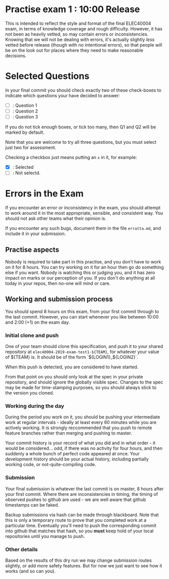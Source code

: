 Practise exam 1 : 10:00 Release
===============================

This is intended to reflect the style and format of the final ELEC40004
exam, in terms of knowledge coverage and rough difficulty. However,
it has not been as heavily vetted, so may contain errors or inconsistencies.
Knowing that we will not be dealing with errors, it's actually slightly
_less_ vetted before release (though with no intentional errors), so that
people will be on the look out for places where they need to make
reasonable decisions.

Selected Questions
==================

In your final commit you should check exactly two of these
check-boxes to indicate which questions your have decided
to answer:

- [ ] : Question 1
- [ ] : Question 2
- [ ] : Question 3

If you do not tick enough boxes, or tick too many, then
Q1 and Q2 will be marked by default.

Note that you are welcome to try all three questions, but
you must select just two for assessment.

Checking a checkbox just means putting an `x` in it, for
example:

- [x] : Selected
- [ ] : Not selectd.

Errors in the Exam
==================

If you encounter an error or inconsistency in the exam, you
should attempt to work around it in the most appropriate,
sensible, and consistent way. You should not ask other
teams what their opinion is.

If you encounter any such bugs, document them in the file
`erratta.md`, and include it in your submission.

Practise aspects
----------------

Nobody is required to take part in this practise, and you don't
have to work on it for 8 hours. You can try working on it for
an hour then go do something else if you want. Nobody is watching
this or judging you, and it has zero impact on marks or our
perception of you. If you don't do anything at all today in
your repos, then no-one will mind or care.

Working and submission process
------------------------------

You should spend 8 hours on this exam, from your first commit
through to the last commit. However, you can start whenever you like
between 10:00 and 2:00 (+1) on the exam day.

### Initial clone and push

One of your team should clone this specification, and push it
to your shared repository at `elec40004-2019-exam-test1-${TEAM}`,
for whatever your value of ${TEAM} is. It should be of the form
`${LOGIN1}_${LOGIN2}`.

When this push is detected, you are considered to have started.

From that point on you should only look at the spec in your
private repository, and should ignore the globally visible spec.
Changes to the spec may be made for time-stamping purposes,
so you should always stick to the version you cloned.

### Working during the day

During the period you work on it, you should be pushing your
intermediate work at regular intervals - ideally at least every
60 minutes while you are actively working. It is strongly
reccommended that you push to remote feature branches rather
than merging and pushing to master.

Your commit history is your record of what you did and in
what order - it would be considered... odd, if there was
no activity for four hours, and then suddenly a whole
bunch of perfect code appeared at once. Your development
history should be your actual history, including partially
working code, or not-quite-compiling code.

### Submission

Your final submission is whatever the last commit is
on master, 8 hours after your first commit. Where there
are inconsistencies in timing, the timing of observed
pushes to github are used - we are well aware that github
timestamps can be faked.

Backup submissions via hash can be made through blackboard.
Note that this is only a temporary route to prove that you
completed work at a particular time. Eventually you'll need
to push the corresponding commit into github that matches
that hash, so you **must** keep hold of your local repositories
until you manage to push.

### Other details

Based on the results of this dry run we may change submission
routes slightly, or add more safety features. But for now
we just want to see how it works (and so can you).
